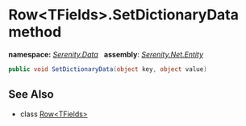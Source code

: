 # Row&lt;TFields&gt;.SetDictionaryData method
**namespace:** *[Serenity.Data](../../README.md#serenity.data-namespace)*   **assembly**: *[Serenity.Net.Entity](../../README.md)*

```csharp
public void SetDictionaryData(object key, object value)
```

## See Also

* class [Row&lt;TFields&gt;](../Row-1.md)